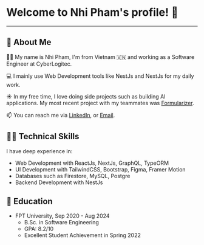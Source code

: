 # Welcome to Nhi Pham's profile! 👋
---

## 🚀 About Me

🕵️‍♀️ My name is Nhi Pham, I'm from Vietnam 🇻🇳 and working as a Software Engineer at CyberLogitec.

💻 I mainly use Web Development tools like NestJs and NextJs for my daily work.

☀️ In my free time, I love doing side projects such as building AI applications. My most recent project with my teammates was [Formularizer](https://formularizer.com).

📫 You can reach me via [LinkedIn](https://www.linkedin.com/in/thiennhi/), or [Email](thienphamnhi@gmail.com).

## 👩‍💻 Technical Skills

I have deep experience in:
- Web Development with ReactJs, NextJs, GraphQL, TypeORM
- UI Development with TailwindCSS, Bootstrap, Figma, Framer Motion 
- Databases such as Firestore, MySQL, Postgre
- Backend Development with NestJs

## 🏫 Education

- FPT University, Sep 2020 - Aug 2024
  - B.Sc. in Software Engineering
  - GPA: 8.2/10
  - Excellent Student Achievement in Spring 2022
